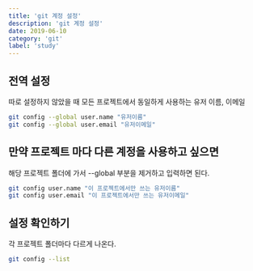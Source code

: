 ```yaml
---
title: 'git 계정 설정'
description: 'git 계정 설정'
date: 2019-06-10
category: 'git'
label: 'study'
---
```


## 전역 설정

따로 설정하지 않았을 때 모든 프로젝트에서 동일하게 사용하는 유저 이름, 이메일

```bash
git config --global user.name "유저이름"
git config --global user.email "유저이메일"
```

## 만약 프로젝트 마다 다른 계정을 사용하고 싶으면

해당 프로젝트 폴더에 가서 --global 부분을 제거하고 입력하면 된다.

```bash
git config user.name "이 프로젝트에서만 쓰는 유저이름"
git config user.email "이 프로젝트에서만 쓰는 유저이메일"
```

## 설정 확인하기

각 프로젝트 폴더마다 다르게 나온다.

```bash
git config --list
```
